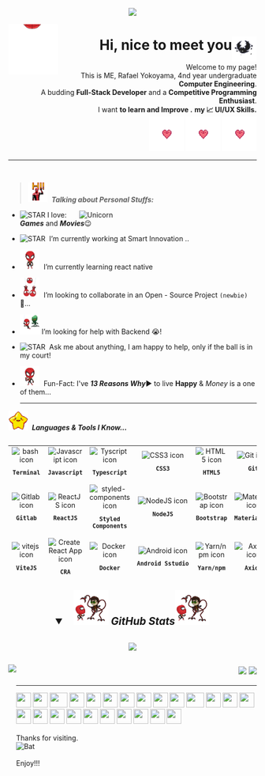 <p align="center"> 
  <img src="https://profile-counter.glitch.me/RafaelYokoyama/count.svg"/>
</p>

<!-- PRESENTATION (GIF) -->
<img align="left" src="./github/miranha.webp" alt=".github/cat.gif"  width="20%"/>

<h1 align="right">Hi, nice to meet you
    <img align="right" src="./github/bat.gif" alt="Bat" width="50">
</h1>
<p align="right">Welcome to my page!
    <br>
 This is ME, Rafael Yokoyama, 4nd year  undergraduate  <b>Computer  Engineering</b>.    <br>
  A budding <b>Full-Stack Developer</b>  and a <b>Competitive Programming Enthusiast</b>.   <br>
  I want  <b>to learn and Improve .</b>
    <b>my 📈 UI/UX Skills.</b> 
    <br>
    <img src="./github/heart.gif" alt="Heart exploding 1" width="70">
    <img src="./github/heart.gif" alt="Heart exploding 2" width="70">
    <img src="./github/heart.gif" alt="Heart exploding 3" width="70">
</p>
 <hr>

<br>
 </h1>

> <img src="./github/miranhaHi.gif" alt="STAR" width="40"> &nbsp;**_Talking about Personal Stuffs:_**

 <img align="right" width=360px alt="Unicorn" src="https://media1.giphy.com/media/uctvenxww01iIanyvT/giphy.gif?cid=ecf05e47smr7m6tgwucf4r8aib000fp3ryzb0mexe7el1i4r&rid=giphy.gif&ct=s" />

 
- <img src="https://media3.giphy.com/media/RCy5AzhRO5OFNSpc3s/giphy.gif?cid=ecf05e47yvwta3qqi7sihvtdo3h61pmefzoxlsyyo09kdp7x&rid=giphy.gif&ct=s" alt="STAR" width="40">&nbsp;I love: ***Games*** and ***Movies***😉
- <img src="https://media0.giphy.com/media/0xvGdwbBZFDhy0XYBE/giphy.gif?cid=ecf05e47jqos7zsmagm6v489rx23efwo4h4sk3xhmp1617sc&rid=giphy.gif&ct=s" alt="STAR" width="40"> &nbsp;I’m currently working at Smart Innovation ..
- <img src="./github/miranha3.gif" alt="STAR" width="40"> &nbsp;I’m currently learning react native
- <img src="./github/miranha4.gif" alt="STAR" width="40"> &nbsp;I’m looking to collaborate in an Open - Source Project `(newbie)` 🤝...
- <img src="./github/miranha5.gif" alt="STAR" width="40">&nbsp;I’m looking for help with Backend 😭!
- <img src="./github/miranha6.gif" alt="STAR" width="40"> &nbsp;Ask me about anything, I am happy to help, only if the ball is in my court!
- <img src="./github/miranha7.gif" alt="STAR" width="40"> &nbsp;Fun-Fact: I've ***13 Reasons Why***▶️&nbsp;to live **Happy** & *Money* is a one of them...

  <hr  />


<img src="./github/star.gif" alt="STAR" width="40"> &nbsp;**_Languages & Tools I Know..._**

<table align="right" height="279px">
  <tr>
    <td align="center">
      <img src="https://skillicons.dev/icons?i=bash" width="65px" alt="bash icon"/><br>
      <sub>
        <b>
          <pre>Terminal</pre>
        </b>
      </sub>
    </td>
    <td align="center">
      <img src="https://skillicons.dev/icons?i=javascript" width="65px" alt="Javascript icon"/><br>
      <sub>
        <b>
          <pre>Javascript</pre>
        </b>
      </sub>
    </td>
    <td align="center">
      <img src="https://skillicons.dev/icons?i=typescript" width="65px" alt="Tyscript icon"/><br>
      <sub>
        <b>
          <pre>Typescript</pre>
        </b>
      </sub>
    </td>
    <td align="center">
      <img src="https://skillicons.dev/icons?i=css" width="65px" alt="CSS3 icon"/><br>
      <sub>
        <b>
          <pre>&ensp;CSS3&ensp;</pre>
        </b>
      </sub>
    </td>
        <td align="center">
      <img src="https://skillicons.dev/icons?i=html" width="65px" alt="HTML5 icon"/><br>
      <sub>
        <b>
          <pre>HTML5</pre>
        </b>
      </sub>
    </td>
    <td align="center" width="100px;">
      <img src="https://skillicons.dev/icons?i=git" width="65px" alt="Git icon"/><br>
      <sub>
        <b>
          <pre>&emsp;Git&emsp;</pre>
        </b>
      </sub>
    </td>
    <td align="center" width="100px;">
      <img src="https://skillicons.dev/icons?i=github" width="65px" alt="Github icon"/><br>
      <sub>
        <b>
          <pre>&emsp;GitHub&emsp;</pre>
        </b>
      </sub>
    </td>
  </tr>

  <tr>
   <td align="center">
      <img src="https://skillicons.dev/icons?i=gitlab" width="65px" alt="Gitlab icon"/><br>
      <sub>
        <b>
          <pre>Gitlab</pre>
        </b>
      </sub>
    </td>
    <td align="center">
      <img src="https://skillicons.dev/icons?i=react" width="65px" alt="ReactJS icon"/><br>
      <sub>
        <b>
          <pre>ReactJS</pre>
        </b>
      </sub>
    </td>
    <td align="center">
      <img src="https://skillicons.dev/icons?i=styledcomponents" width="60px" alt="styled-components icon"/><br>
      <sub>
        <b>
          <pre>Styled<br>Components</pre>
        </b>
      </sub>
    </td>
    <td align="center">
      <img src="https://skillicons.dev/icons?i=nodejs" width="65px" alt="NodeJS icon"/><br>
      <sub>
        <b>
          <pre>NodeJS</pre>
        </b>
      </sub>
    </td>
    <td align="center">
      <img src="https://skillicons.dev/icons?i=bootstrap" width="65px" alt="Bootstrap icon"/><br>
      <sub>
        <b>
          <pre>Bootstrap</pre>
        </b>
      </sub>
    </td>
    <td align="center">
      <img src="https://skillicons.dev/icons?i=materialui" width="65px" alt="Materil ui icon"/><br>
      <sub>
        <b>
          <pre>Material ui</pre>
        </b>
      </sub>
    </td>
    <td align="center">
      <img src="https://skillicons.dev/icons?i=jquery" width="65px" alt="JQuery icon"/><br>
      <sub>
        <b>
          <pre>JQuery</pre>
        </b>
      </sub>
    </td>
  </tr>
  <tr>
    <td align="center">
      <img src="https://skillicons.dev/icons?i=vite" width="65px" alt="vitejs icon"/><br>
      <sub>
        <b>
          <pre>ViteJS</pre>
        </b>
      </sub>
    </td>
    <td align="center">
      <img src="https://user-images.githubusercontent.com/86276393/196552659-0e3000fc-aa8c-4d49-b14f-1d233f1d2b5e.png" width="65px" alt="Create React App icon"/><br>
      <sub>
        <b>
          <pre>&ensp;CRA&ensp;</pre>
        </b>
      </sub>
    </td>
    <td align="center">
      <img src="https://skillicons.dev/icons?i=docker" width="65px" alt="Docker icon"/><br>
      <sub>
        <b>
          <pre>Docker</pre>
        </b>
      </sub>
    </td>
    <td align="center">
      <img src="https://skillicons.dev/icons?i=androidstudio" width="65px" alt="Android icon"/><br>
      <sub>
        <b>
          <pre>Android Sstudio</pre>
        </b>
      </sub>
    </td>
    <td align="center">
      <img src="https://user-images.githubusercontent.com/86276393/177162603-b078ec0b-5097-4067-9e04-f2e260e298a8.png" width="65px" alt="Yarn/npm icon"/><br>
      <sub>
        <b>
          <pre>Yarn/npm</pre>
        </b>
      </sub>
    </td>
    <td align="center">
      <img src="https://user-images.githubusercontent.com/86276393/177149370-01f7c4a4-9763-478f-938c-ec3d4e7c76c5.png" width="65px" alt="Axios icon"/><br>
      <sub>
        <b>
          <pre>&ensp;Axios&ensp;</pre>
        </b>
      </sub>
    </td>
    <td align="center">
      <img src="https://skillicons.dev/icons?i=figma" width="65px" alt="Figma icon"/><br>
      <sub>
        <b>
          <pre>&ensp;Figma&ensp;</pre>
        </b>
      </sub>
    </td>
  </tr>
  
  <tr>
    <td align="center">
      <img src="https://user-images.githubusercontent.com/86276393/177148580-f21f8f32-113c-499c-8c4d-f03412137f82.svg" width="65px" alt="Insomnia icon"/><br>
      <sub>
        <b>
          <pre>Insomnia</pre>
        </b>
      </sub>
    </td>
    <td align="center">
      <img src="https://skillicons.dev/icons?i=vscode" width="65px" alt="visual studio code icon"/><br>
      <sub>
        <b>
          <pre>VSCode</pre>
        </b>
      </sub>
    </td>
    <td align="center">
      <img src="https://user-images.githubusercontent.com/86276393/195136732-47fe1df9-2591-445a-bfac-fe540315f2a5.svg" width="65px" alt="windows icon"/><br>
      <sub>
        <b>
          <pre>Windows</pre>
        </b>
      </sub>
    </td>
  </tr>
</table>
<br><br><br><br><br><br><br><br><br><br><br><br><br>
 <hr>


<h2 align="center">
 <details open>
<summary> &ensp; 
 <img src="./github/miranhavsoctopus.gif" width="70px" alt="GitHub-Status"/>&nbsp;<i><b>GitHub Stats</b></i><img src="./github/miranhavsoctopus.gif" width="70px" alt="GitHub-Status"/>
 </summary>

<br>
<img align="center" src="https://activity-graph.herokuapp.com/graph?username=RafaelYokoyama&theme=dracula">
<br><br>
<img align="left" height="415px" src="https://github-readme-stats.vercel.app/api/top-langs/?username=RafaelYokoyama&theme=dracula">
<div align="right">
<img height="203px" src="https://github-readme-stats.vercel.app/api?username=RafaelYokoyama&show_icons=true&custom_title=RafaelYokoyama's%20Github%20Stats&theme=dracula">
<img height="203px" src="https://github-readme-streak-stats.herokuapp.com/?user=RafaelYokoyama&theme=dracula">
</div>
</details>
</h2>

 <hr>
<div>
    <img src="https://cultofthepartyparrot.com/parrots/hd/githubparrot.gif" width="30" height="30"/>
    <img src="https://cultofthepartyparrot.com/flags/hd/indiaparrot.gif" width="30" height="30"/>
    <img src="https://cultofthepartyparrot.com/parrots/asyncparrot.gif" width="36" height="30"/>
    <img src="https://cultofthepartyparrot.com/parrots/exceptionallyfastparrot.gif" width="30" height="30"/>
    <img src="https://cultofthepartyparrot.com/parrots/hd/60fpsparrot.gif" width="30" height="30"/>
    <img src="https://cultofthepartyparrot.com/parrots/hd/jumpingparrot.gif" width="30" height="30"/>
    <img src="https://cultofthepartyparrot.com/parrots/hd/opensourceparrot.gif" width="30" height="30"/>
    <img src="https://cultofthepartyparrot.com/parrots/hd/dealwithitnowparrot.gif" width="30" height="30"/>
    <img src="https://cultofthepartyparrot.com/parrots/hd/hypnoparrotlight.gif" width="30" height="30"/>
    <img src="https://cultofthepartyparrot.com/parrots/databaseparrot.gif" width="30" height="30"/>
    <img src="https://cultofthepartyparrot.com/parrots/fixparrot.gif" width="36" height="30"/>
    <img src="https://cultofthepartyparrot.com/parrots/hd/laptop_parrot.gif" width="30" height="30"/>
    <img src="https://cultofthepartyparrot.com/parrots/hd/spinningparrot.gif" width="30" height="30"/>
    <img src="https://cultofthepartyparrot.com/parrots/hd/levitationparrot.gif" width="30" height="30"/>
    <img src="https://cultofthepartyparrot.com/parrots/hd/meldparrot.gif" width="30" height="30"/>
    <img src="https://cultofthepartyparrot.com/parrots/slomoparrot.gif" width="30" height="30"/>
    <img src="https://cultofthepartyparrot.com/parrots/hd/moonwalkingparrot.gif" width="30" height="30"/>
    <img src="https://cultofthepartyparrot.com/parrots/hd/stableparrot.gif" width="30" height="30"/>
    <img src="https://cultofthepartyparrot.com/parrots/hd/scienceparrot.gif" width="30" height="30"/>
    <img src="https://cultofthepartyparrot.com/parrots/hd/pirateparrot.gif" width="30" height="30"/>
    <img src="https://cultofthepartyparrot.com/parrots/hd/footballparrot.gif" width="30" height="30"/>
    <img src="https://cultofthepartyparrot.com/parrots/hd/illuminatiparrot.gif" width="30" height="30"/>
    <img src="https://cultofthepartyparrot.com/parrots/hd/hypnoparrotdark.gif" width="30" height="30"/>
    <img src="https://cultofthepartyparrot.com/parrots/hd/mustacheparrot.gif" width="30" height="30"/>
</div>
 
 <br>
 <div align="left">Thanks for visiting.  <br/>
    <img align="left" src="https://i.giphy.com/media/2FT7Nsv0ycC1UrKNSm/giphy.webp" alt="Bat" width="60">   
     <br/>
     <br/>
Enjoy!!!
</div>
